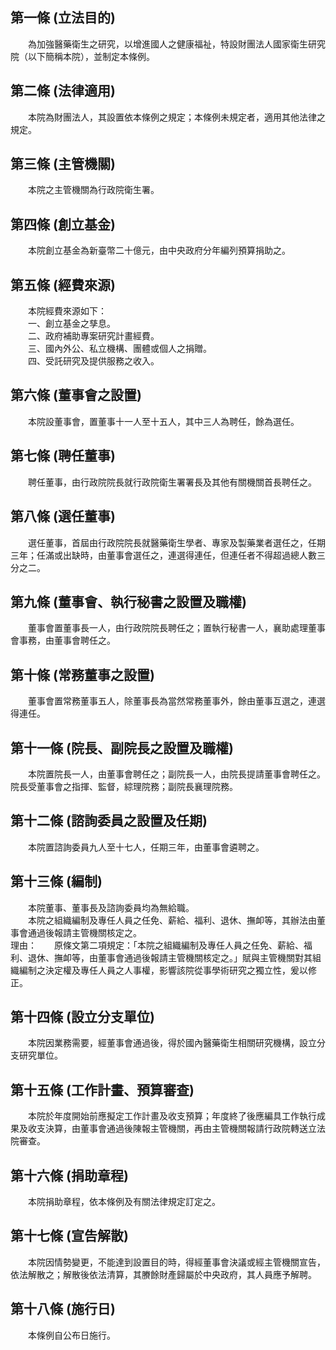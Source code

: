 第一條 (立法目的)
-----------------
　　為加強醫藥衛生之研究，以增進國人之健康福祉，特設財團法人國家衛生研究院（以下簡稱本院），並制定本條例。  


第二條 (法律適用)
-----------------
　　本院為財團法人，其設置依本條例之規定；本條例未規定者，適用其他法律之規定。  


第三條 (主管機關)
-----------------
　　本院之主管機關為行政院衛生署。  


第四條 (創立基金)
-----------------
　　本院創立基金為新臺幣二十億元，由中央政府分年編列預算捐助之。  


第五條 (經費來源)
-----------------
　　本院經費來源如下：  
　　一、創立基金之孳息。  
　　二、政府補助專案研究計畫經費。  
　　三、國內外公、私立機構、團體或個人之捐贈。  
　　四、受託研究及提供服務之收入。  


第六條 (董事會之設置)
---------------------
　　本院設董事會，置董事十一人至十五人，其中三人為聘任，餘為選任。  


第七條 (聘任董事)
-----------------
　　聘任董事，由行政院院長就行政院衛生署署長及其他有關機關首長聘任之。  


第八條 (選任董事)
-----------------
　　選任董事，首屆由行政院院長就醫藥衛生學者、專家及製藥業者選任之，任期三年；任滿或出缺時，由董事會選任之，連選得連任，但連任者不得超過總人數三分之二。  


第九條 (董事會、執行秘書之設置及職權)
-------------------------------------
　　董事會置董事長一人，由行政院院長聘任之；置執行秘書一人，襄助處理董事會事務，由董事會聘任之。  


第十條 (常務董事之設置)
-----------------------
　　董事會置常務董事五人，除董事長為當然常務董事外，餘由董事互選之，連選得連任。  


第十一條 (院長、副院長之設置及職權)
-----------------------------------
　　本院置院長一人，由董事會聘任之；副院長一人，由院長提請董事會聘任之。院長受董事會之指揮、監督，綜理院務；副院長襄理院務。  


第十二條 (諮詢委員之設置及任期)
-------------------------------
　　本院置諮詢委員九人至十七人，任期三年，由董事會遴聘之。  


第十三條 (編制)
---------------
　　本院董事、董事長及諮詢委員均為無給職。  
　　本院之組織編制及專任人員之任免、薪給、福利、退休、撫卹等，其辦法由董事會通過後報請主管機關核定之。  
理由：　　原條文第二項規定：「本院之組織編制及專任人員之任免、薪給、福利、退休、撫卹等，由董事會通過後報請主管機關核定之。」賦與主管機關對其組織編制之決定權及專任人員之人事權，影響該院從事學術研究之獨立性，爰以修正。

第十四條 (設立分支單位)
-----------------------
　　本院因業務需要，經董事會通過後，得於國內醫藥衛生相關研究機構，設立分支研究單位。  


第十五條 (工作計畫、預算審查)
-----------------------------
　　本院於年度開始前應擬定工作計畫及收支預算；年度終了後應編具工作執行成果及收支決算，由董事會通過後陳報主管機關，再由主管機關報請行政院轉送立法院審查。  


第十六條 (捐助章程)
-------------------
　　本院捐助章程，依本條例及有關法律規定訂定之。  


第十七條 (宣告解散)
-------------------
　　本院因情勢變更，不能達到設置目的時，得經董事會決議或經主管機關宣告，依法解散之；解散後依法清算，其賸餘財產歸屬於中央政府，其人員應予解聘。  


第十八條 (施行日)
-----------------
　　本條例自公布日施行。